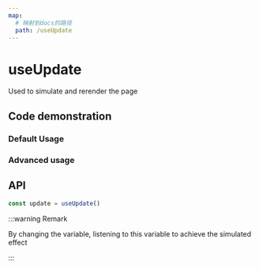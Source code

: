 ```yaml
---
map:
  # 映射到docs的路径
  path: /useUpdate
---
```


# useUpdate

Used to simulate and rerender the page

## Code demonstration

### Default Usage

<demo src="./demo/demo.vue"
  language="vue"
  title="Default Usage"
  desc="Listen to the dynamic rendering page with watch by changing the object of ref"> </demo>

### Advanced usage

<demo src="./demo/demo1.vue"
  language="vue"
  title=""
  desc="Change the hash value to refresh the page"> </demo>

## API

```typescript
const update = useUpdate()
```

:::warning Remark

By changing the variable, listening to this variable to achieve the simulated effect

:::
